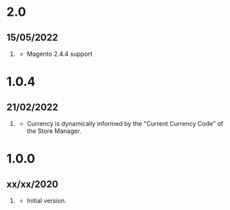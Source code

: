 # 2.0
## 15/05/2022
1. [](#new)
   * Magento 2.4.4 support
   
# 1.0.4
## 21/02/2022
1. [](#changed)
   * Currency is dynamically informed by the "Current Currency Code" of the Store Manager.
   
# 1.0.0
## xx/xx/2020

1. [](#new)
    * Initial version.